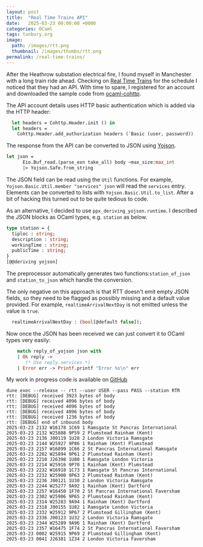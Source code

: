 ```yaml
---
layout: post
title:  "Real Time Trains API"
date:   2025-03-23 00:00:00 +0000
categories: OCaml
tags: tunbury.org
image:
  path: /images/rtt.png
  thumbnail: /images/thumbs/rtt.png
permalink: /real-time-trains/
---
```


After the Heathrow substation electrical fire, I found myself in Manchester with a long train ride ahead.  Checking on [Real Time Trains](https://www.realtimetrains.co.uk) for the schedule I noticed that they had an API.  With time to spare, I registered for an account and downloaded the sample code from [ocaml-cohttp](https://github.com/mirage/ocaml-cohttp).

The API account details uses HTTP basic authentication which is added via the HTTP header:

```ocaml
  let headers = Cohttp.Header.init () in
  let headers =
    Cohttp.Header.add_authorization headers (`Basic (user, password))
```

The response from the API can be converted to JSON using [Yojson](https://github.com/ocaml-community/yojson).

```ocaml
let json =
      Eio.Buf_read.(parse_exn take_all) body ~max_size:max_int
      |> Yojson.Safe.from_string
```

The JSON field can be read using the `Util` functions.  For example, `Yojson.Basic.Util.member "services" json` will read the `services` entry.  Elements can be converted to lists with `Yojson.Basic.Util.to_list`.  After a bit of hacking this turned out to be quite tedious to code.

As an alternative, I decided to use `ppx_deriving_yojson.runtime`.  I described the JSON blocks as OCaml types, e.g. `station` as below.

```ocaml
type station = {
  tiploc : string;
  description : string;
  workingTime : string;
  publicTime : string;
}
[@@deriving yojson]
```

The preprocessor automatically generates two functions:`station_of_json` and `station_to_json` which handle the conversion.

The only negative on this approach is that RTT doesn't emit empty JSON fields, so they need to be flagged as possibly missing and a default value provided.  For example, `realtimeArrivalNextDay` is not emitted unless the value is `true`.

```ocaml
  realtimeArrivalNextDay : (bool[@default false]);
```

Now once the JSON has been received we can just convert it to OCaml types very easily:

```ocaml
    match reply_of_yojson json with
    | Ok reply ->
       (* Use reply.services *)
    | Error err -> Printf.printf "Error %s\n" err
```

My work in progress code is available on [GitHub](https://github.com/mtelvers/ocaml-rtt)

```
dune exec --release -- rtt --user USER --pass PASS --station RTR
rtt: [DEBUG] received 3923 bytes of body
rtt: [DEBUG] received 4096 bytes of body
rtt: [DEBUG] received 4096 bytes of body
rtt: [DEBUG] received 4096 bytes of body
rtt: [DEBUG] received 1236 bytes of body
rtt: [DEBUG] end of inbound body
2025-03-23 2132 W16178 1C69 1 Ramsgate St Pancras International
2025-03-23 2132 W25888 9P59 2 Plumstead Rainham (Kent)
2025-03-23 2136 J00119 1U28 2 London Victoria Ramsgate
2025-03-23 2144 W25927 9P86 1 Rainham (Kent) Plumstead
2025-03-23 2157 W16899 1C66 2 St Pancras International Ramsgate
2025-03-23 2202 W25894 9P61 2 Plumstead Rainham (Kent)
2025-03-23 2210 J26398 1U80 1 Ramsgate London Victoria
2025-03-23 2214 W25916 9P70 1 Rainham (Kent) Plumstead
2025-03-23 2232 W16910 1C73 1 Ramsgate St Pancras International
2025-03-23 2232 W25900 9P63 2 Plumstead Rainham (Kent)
2025-03-23 2236 J00121 1U30 2 London Victoria Ramsgate
2025-03-23 2244 W25277 9A92 1 Rainham (Kent) Dartford
2025-03-23 2257 W16450 1F70 2 St Pancras International Faversham
2025-03-23 2302 W25906 9P65 2 Plumstead Rainham (Kent)
2025-03-23 2314 W25283 9A94 1 Rainham (Kent) Dartford
2025-03-23 2318 J00155 1U82 1 Ramsgate London Victoria
2025-03-23 2332 W25912 9P67 2 Plumstead Gillingham (Kent)
2025-03-23 2336 J00123 1U32 2 London Victoria Ramsgate
2025-03-23 2344 W25289 9A96 1 Rainham (Kent) Dartford
2025-03-23 2357 W16475 1F74 2 St Pancras International Faversham
2025-03-23 0002 W25915 9P69 2 Plumstead Gillingham (Kent)
2025-03-23 0041 J26381 1Z34 2 London Victoria Faversham
```
